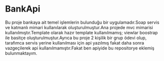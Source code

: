 # BankApi
 Bu proje bankaya ait temel işlemlerin bulunduğu bir uygulamadır.Soap servis ve katmanlı mimari kullanılarak oluşturulmuştur.Ana projede mvc mimarisi kullanılmıştır.Template olarak hazır template kullanılmamış; viewlar boostrap ile basitçe oluşturulmuştur.Ayrıca bu proje 2 kişilik bir  grup ödevi olup, tarafımca servis yerine kullanılması için api yazılmış fakat daha sonra vazgeçilerek api kullanılmamıştır.Fakat ben apiyide bu repositorye eklemiş bulunmaktayım.
